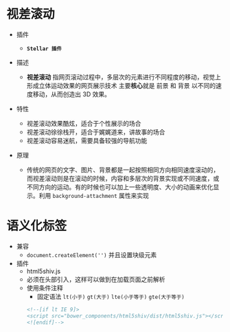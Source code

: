 # 视差滚动
+ 插件
  + **`Stellar 插件`**

+ 描述
  + **视差滚动** 指网页滚动过程中，多层次的元素进行不同程度的移动，视觉上形成立体运动效果的网页展示技术 主要**核心**就是 前景 和 背景 以不同的速度移动，从而创造出 3D 效果。
+ 特性
  + 视差滚动效果酷炫，适合于个性展示的场合
  + 视差滚动徐徐栈开，适合于娓娓道来，讲故事的场合
  + 视差滚动容易迷航，需要具备较强的导航功能
+ 原理
  + 传统的网页的文字、图片、背景都是一起按照相同方向相同速度滚动的，而视差滚动则是在滚动的时候，内容和多层次的背景实现或不同速度，或不同方向的运动。有的时候也可以加上一些透明度、大小的动画来优化显示。利用 `background-attachment` 属性来实现

# 语义化标签
+ 兼容
  + `document.createElement('')` 并且设置块级元素
+ 插件
  + html5shiv.js
  + 必须在头部引入，这样可以做到在加载页面之前解析
  + 使用条件注释
    + 固定语法 `lt(小于)` `gt(大于)` `lte(小于等于)` `gte(大于等于)`
    ```html
    <!--[if lt IE 9]>
	<script src="bower_components/html5shiv/dist/html5shiv.js"></script>
    <![endif]-->
    ```